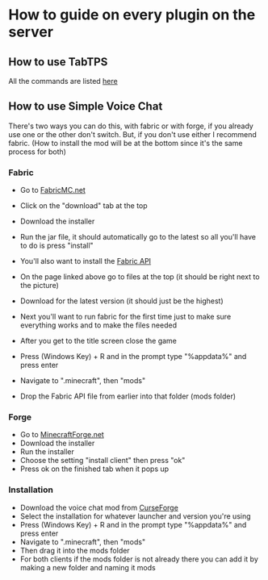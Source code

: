 # How to guide on every plugin on the server

## How to use TabTPS

All the commands are listed [here](https://www.spigotmc.org/resources/tabtps-1-8-8-1-18-show-tps-mspt-and-more-in-the-tab-menu.82528/)

## How to use Simple Voice Chat

There's two ways you can do this, with fabric or with forge,
if you already use one or the other don't switch. But, if you don't use either I recommend fabric.
(How to install the mod will be at the bottom since it's the same process for both)

### Fabric

- Go to [FabricMC.net](https://fabricmc.net/)
- Click on the "download" tab at the top
- Download the installer
- Run the jar file, it should automatically go to the latest so all you'll have to do is press "install"
- You'll also want to install the [Fabric API](https://www.curseforge.com/minecraft/mc-mods/fabric-api)
- On the page linked above go to files at the top (it should be right next to the picture)
- Download for the latest version (it should just be the highest)

- Next you'll want to run fabric for the first time just to make sure everything works and to make the files needed
- After you get to the title screen close the game
- Press (Windows Key) + R and in the prompt type "%appdata%" and press enter
- Navigate to ".minecraft", then "mods"
- Drop the Fabric API file from earlier into that folder (mods folder)

### Forge

- Go to [MinecraftForge.net](https://files.minecraftforge.net/net/minecraftforge/forge/)
- Download the installer 
- Run the installer
- Choose the setting "install client" then press "ok"
- Press ok on the finished tab when it pops up

### Installation

- Download the voice chat mod from [CurseForge](https://www.curseforge.com/minecraft/mc-mods/simple-voice-chat/files)
- Select the installation for whatever launcher and version you're using
- Press (Windows Key) + R and in the prompt type "%appdata%" and press enter
- Navigate to ".minecraft", then "mods"
- Then drag it into the mods folder
- For both clients if the mods folder is not already there you can add it by making a new folder and naming it mods
